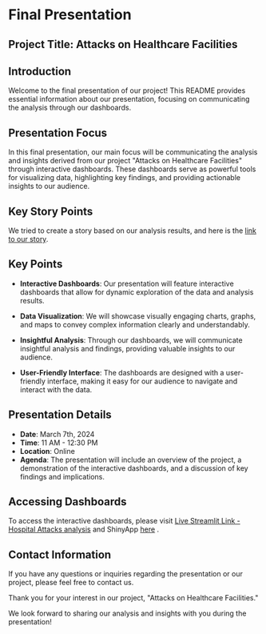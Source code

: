 # Final Presentation

## Project Title: **Attacks on Healthcare Facilities**

## Introduction

Welcome to the final presentation of our project! This README provides essential information about our presentation, focusing on communicating the analysis through our dashboards.

## Presentation Focus

In this final presentation, our main focus will be communicating the analysis and insights derived from our project "Attacks on Healthcare Facilities" through interactive dashboards. These dashboards serve as powerful tools for visualizing data, highlighting key findings, and providing actionable insights to our audience.

## Key Story Points

We tried to create a story based on our analysis results, and here is the [link to our story](final_presentation_event/analysis_story).

## Key Points

- **Interactive Dashboards**: Our presentation will feature interactive dashboards that allow for dynamic exploration of the data and analysis results.

- **Data Visualization**: We will showcase visually engaging charts, graphs, and maps to convey complex information clearly and understandably.

- **Insightful Analysis**: Through our dashboards, we will communicate insightful analysis and findings, providing valuable insights to our audience.

- **User-Friendly Interface**: The dashboards are designed with a user-friendly interface, making it easy for our audience to navigate and interact with the data.

## Presentation Details

- **Date**: March 7th, 2024
- **Time**: 11 AM - 12:30 PM
- **Location**: Online
- **Agenda**: The presentation will include an overview of the project, a demonstration of the interactive dashboards, and a discussion of key findings and implications.

## Accessing Dashboards

To access the interactive dashboards, please visit [Live Streamlit Link - Hospital Attacks analysis](https://hospital-attacks.streamlit.app/) and ShinyApp [here](https://fahim-ahmad.shinyapps.io/hospitals/)
.

## Contact Information

If you have any questions or inquiries regarding the presentation or our project, please feel free to contact us.

Thank you for your interest in our project, "Attacks on Healthcare Facilities." 

We look forward to sharing our analysis and insights with you during the presentation!
